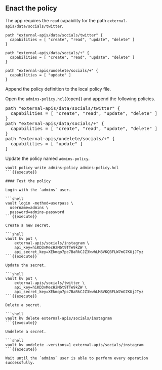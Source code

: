 ## Enact the policy

The app requires the `read` capability for the path `external-apis/data/socials/twitter`.

```hcl
path "external-apis/data/socials/twitter" {
  capabilities = [ "create", "read", "update", "delete" ]
}

path "external-apis/data/socials/+" {
  capabilities = [ "create", "read", "update", "delete" ]
}

path "external-apis/undelete/socials/+" {
  capabilities = [ "update" ]
}
```

Append the policy definition to the local policy file.

Open the `admins-policy.hcl`{{open}} and append the following policies.

<pre class="file" data-filename="admins-policy.hcl" data-target="append">
path "external-apis/data/socials/twitter" {
  capabilities = [ "create", "read", "update", "delete" ]
}
path "external-apis/data/socials/+" {
  capabilities = [ "create", "read", "update", "delete" ]
}
path "external-apis/undelete/socials/+" {
  capabilities = [ "update" ]
}
</pre>

Update the policy named `admins-policy`.

```shell
vault policy write admins-policy admins-policy.hcl
```{{execute}}

#### Test the policy

Login with the `admins` user.

```shell
vault login -method=userpass \
  username=admins \
  password=admins-password
```{{execute}}

Create a new secret.

```shell
vault kv put \
    external-apis/socials/instagram \
    api_key=hiKD3vMecH2M6t9TTe9kZW \
    api_secret_key=XEkmqo7pc7BaRkCJZ3kwhLM8VKQBFLW7mG7KUjJTyz
```{{execute}}

Update the secret.

```shell
vault kv put \
    external-apis/socials/twitter \
    api_key=hiKD3vMecH2M6t9TTe9kZW \
    api_secret_key=XEkmqo7pc7BaRkCJZ3kwhLM8VKQBFLW7mG7KUjJTyz
```{{execute}}

Delete a secret.

```shell
vault kv delete external-apis/socials/instagram
```{{execute}}

Undelete a secret.

```shell
vault kv undelete -versions=1 external-apis/socials/instagram
```{{execute}}

Wait until the `admins` user is able to perform every operation successfully.
